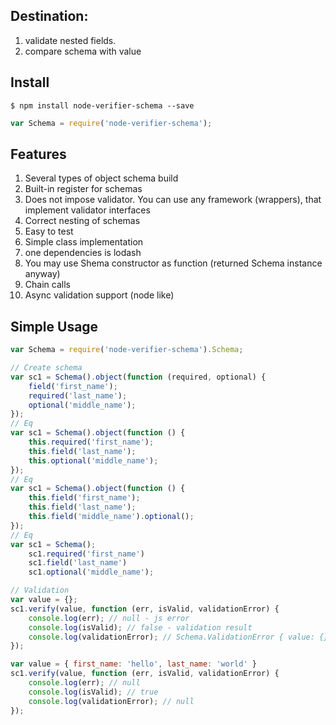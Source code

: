 ## Destination:
1. validate nested fields.
2. compare schema with value

## Install
```shell
$ npm install node-verifier-schema --save
```
```js
var Schema = require('node-verifier-schema');
```

## Features
1. Several types of object schema build
2. Built-in register for schemas
3. Does not impose validator. You can use any framework (wrappers), that implement validator interfaces
4. Correct nesting of schemas
5. Easy to test
6. Simple class implementation
7. one dependencies is lodash
8. You may use Shema constructor as function (returned Schema instance anyway)
9. Chain calls
10. Async validation support (node like)

## Simple Usage

```js
var Schema = require('node-verifier-schema').Schema;

// Create schema
var sc1 = Schema().object(function (required, optional) {
    field('first_name');
    required('last_name');
    optional('middle_name');
});
// Eq
var sc1 = Schema().object(function () {
    this.required('first_name');
    this.field('last_name');
    this.optional('middle_name');
});
// Eq
var sc1 = Schema().object(function () {
    this.field('first_name');
    this.field('last_name');
    this.field('middle_name').optional();
});
// Eq
var sc1 = Schema();
    sc1.required('first_name')
    sc1.field('last_name')
    sc1.optional('middle_name');

// Validation
var value = {};
sc1.verify(value, function (err, isValid, validationError) {
    console.log(err); // null - js error
    console.log(isValid); // false - validation result
    console.log(validationError); // Schema.ValidationError { value: {}, ruleName: 'required', ruleParams: null, path: [ 'first_name' ] } - first error of validation
});

var value = { first_name: 'hello', last_name: 'world' }
sc1.verify(value, function (err, isValid, validationError) {
    console.log(err); // null
    console.log(isValid); // true
    console.log(validationError); // null
});

```

